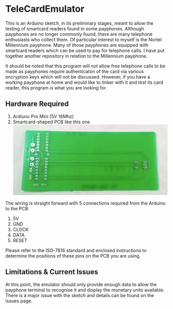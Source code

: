 # TeleCardEmulator
This is an Arduino sketch, in its preliminary stages, meant to allow the testing of smartcard readers found in some payphones.  Although payphones are no longer commonly found, there are many telephone enthusiasts who collect them.  Of particular interest to myself is the Nortel Millennium payphone.  Many of those payphones are equipped with smartcard readers which can be used to pay for telephone calls.  I have put together another repository in relation to the Millennium payphone.

It should be noted that this program will *not* allow free telephone calls to be made as payphones require authenticaton of the card via various encryption keys which will not be discussed.  However, if you have a working payphone at home and would like to tinker with it and test its card reader, this program is what you are looking for.

## Hardware Required
1. Ardiuno Pro Mini (5V 16Mhz)
2. Smartcard-shaped PCB like this one ![alt text](https://raw.githubusercontent.com/armeniki/TeleCardEmulator/main/pics/pcb_card.jpg "Smartcard PCB") 

The wiring is straight forward with 5 connections required from the Arduino to the PCB:
1. 5V
2. GND
3. CLOCK
4. DATA
5. RESET

Please refer to the ISO-7816 standard and enclosed instructions to determine the positions of these pins on the PCB you are using.


## Limitations & Current Issues

At this point, the emulator should only provide enough data to allow the payphone terminal to recognise it and display the monetary units available.  There is a major issue with the sketch and details can be found on the Issues page.



